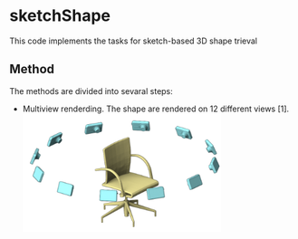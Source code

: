 # sketchShape
This code implements the tasks for sketch-based 3D shape trieval

## Method
The methods are divided into sevaral steps:
* Multiview renderding. The shape are rendered on 12 different views [1]. <img src="./figure/mvcnn.png" alt="multiview rendering" width="350">

